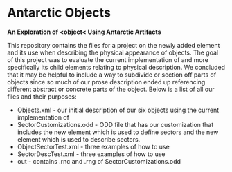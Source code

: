 # Antarctic Objects

**An Exploration of &#60;object&#60; Using Antarctic Artifacts**

This repository contains the files for a project on the newly added <object> element and its use when describing the physical appearance of objects. The goal of this project was to evaluate the current implementation of <object> and more specifically its child elements relating to physical description. We concluded that it may be helpful to include a way to subdivide or section off parts of objects since so much of our prose description ended up referencing different abstract or concrete parts of the object. Below is a list of all our files and their purposes:

* Objects.xml - our initial description of our six objects using the current implementation of <object>
* SectorCustomizations.odd - ODD file that has our customization that includes the new <objectSector> element which is used to define sectors and the new <sectorDesc> element which is used to describe sectors.
* ObjectSectorTest.xml - three examples of how to use <objectSector>
* SectorDescTest.xml - three examples of how to use <sectorDesc>
* out - contains .rnc and .rng of SectorCustomizations.odd
